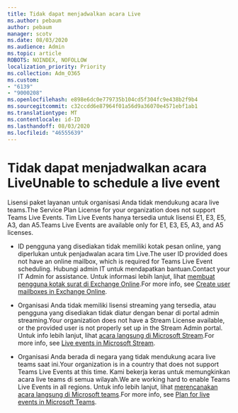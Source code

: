 ```yaml
---
title: Tidak dapat menjadwalkan acara Live
ms.author: pebaum
author: pebaum
manager: scotv
ms.date: 08/03/2020
ms.audience: Admin
ms.topic: article
ROBOTS: NOINDEX, NOFOLLOW
localization_priority: Priority
ms.collection: Adm_O365
ms.custom:
- "6139"
- "9000208"
ms.openlocfilehash: e898e6dc0e779735b104cd5f304fc9e438b2f9b4
ms.sourcegitcommit: c32ccdd6e87964f01a56d9a36070e4571ebf1ab1
ms.translationtype: MT
ms.contentlocale: id-ID
ms.lasthandoff: 08/03/2020
ms.locfileid: "46555639"
---
```

# <a name="unable-to-schedule-a-live-event"></a><span data-ttu-id="e5740-102">Tidak dapat menjadwalkan acara Live</span><span class="sxs-lookup"><span data-stu-id="e5740-102">Unable to schedule a live event</span></span>

<span data-ttu-id="e5740-103">Lisensi paket layanan untuk organisasi Anda tidak mendukung acara live teams.</span><span class="sxs-lookup"><span data-stu-id="e5740-103">The Service Plan License for your organization does not support Teams Live Events.</span></span> <span data-ttu-id="e5740-104">Tim Live Events hanya tersedia untuk lisensi E1, E3, E5, A3, dan A5.</span><span class="sxs-lookup"><span data-stu-id="e5740-104">Teams Live Events are available only for E1, E3, E5, A3, and A5 licenses.</span></span>

- <span data-ttu-id="e5740-105">ID pengguna yang disediakan tidak memiliki kotak pesan online, yang diperlukan untuk penjadwalan acara tim Live.</span><span class="sxs-lookup"><span data-stu-id="e5740-105">The user ID provided does not have an online mailbox, which is required for Teams Live Event scheduling.</span></span> <span data-ttu-id="e5740-106">Hubungi admin IT untuk mendapatkan bantuan.</span><span class="sxs-lookup"><span data-stu-id="e5740-106">Contact your IT Admin for assistance.</span></span> <span data-ttu-id="e5740-107">Untuk informasi lebih lanjut, lihat [membuat pengguna kotak surat di Exchange Online](https://docs.microsoft.com/exchange/recipients-in-exchange-online/create-user-mailboxes).</span><span class="sxs-lookup"><span data-stu-id="e5740-107">For more info, see [Create user mailboxes in Exchange Online](https://docs.microsoft.com/exchange/recipients-in-exchange-online/create-user-mailboxes).</span></span>

- <span data-ttu-id="e5740-108">Organisasi Anda tidak memiliki lisensi streaming yang tersedia, atau pengguna yang disediakan tidak diatur dengan benar di portal admin streaming.</span><span class="sxs-lookup"><span data-stu-id="e5740-108">Your organization does not have a Stream License available, or the provided user is not properly set up in the Stream Admin portal.</span></span> <span data-ttu-id="e5740-109">Untuk info lebih lanjut, lihat [acara langsung di Microsoft Stream](https://docs.microsoft.com/stream/live-event-overview).</span><span class="sxs-lookup"><span data-stu-id="e5740-109">For more info, see [Live events in Microsoft Stream](https://docs.microsoft.com/stream/live-event-overview).</span></span>

- <span data-ttu-id="e5740-110">Organisasi Anda berada di negara yang tidak mendukung acara live teams saat ini.</span><span class="sxs-lookup"><span data-stu-id="e5740-110">Your organization is in a country that does not support Teams Live Events at this time.</span></span> <span data-ttu-id="e5740-111">Kami bekerja keras untuk memungkinkan acara live teams di semua wilayah.</span><span class="sxs-lookup"><span data-stu-id="e5740-111">We are working hard to enable Teams Live Events in all regions.</span></span> <span data-ttu-id="e5740-112">Untuk info lebih lanjut, lihat [merencanakan acara langsung di Microsoft teams](https://docs.microsoft.com/microsoftteams/teams-live-events/plan-for-teams-live-events).</span><span class="sxs-lookup"><span data-stu-id="e5740-112">For more info, see [Plan for live events in Microsoft Teams](https://docs.microsoft.com/microsoftteams/teams-live-events/plan-for-teams-live-events).</span></span>